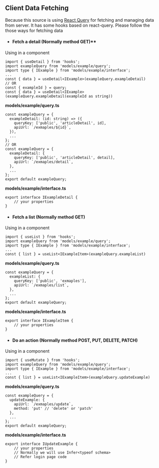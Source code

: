## Client Data Fetching

Because this source is using [React Query](https://tanstack.com/query/v4/?from=reactQueryV3&original=https://react-query-v3.tanstack.com/) for fetching and managing data from server. It has some hooks based on react-query. Please follow the those ways for fetching data

- #### Fetch a detail (Normally method GET)**

Using in a component
```
import { useDetail } from 'hooks';
import exampleQuery from 'models/example/query';
import type { IExample } from 'models/example/interface';
...
const { data } = useDetail<IExample>(exampleQuery.exampleDetail)
// OR
const { exampleId } = query; 
const { data } = useDetail<IExample>(exampleQuery.exampleDetail(exampleId as string))
```

**models/example/query.ts**
```
const exampleQuery = {
  exampleDetail: (id: string) => ({
    queryKey: ['public', 'articleDetail', id],
    apiUrl: `/exmaples/${id}`,
  }),
  ...
};
// OR
const exampleQuery = {
  exampleDetail: {
    queryKey: ['public', 'articleDetail', detail],
    apiUrl: `/exmaples/detail`,
  },
  ...
};
export default exampleQuery;
```
**models/example/interface.ts**
```
export interface IExampleDetail {
    // your properties
}
```
- #### Fetch a list (Normally method GET)

Using in a component
```
import { useList } from 'hooks';
import exampleQuery from 'models/example/query';
import type { IExample } from 'models/example/interface';
...
const { list } = useList<IExampleItem>(exampleQuery.exampleList)
```

**models/example/query.ts**
```
const exampleQuery = {
  exampleList: {
    queryKey: ['public', 'exmaples'],
    apiUrl: `/exmaples/list`,
  },
  ...
};
export default exampleQuery;
```
**models/example/interface.ts**
```
export interface IExampleItem {
    // your properties
}
```
- #### Do an action (Normally method POST, PUT, DELETE, PATCH)

Using in a component
```
import { useMutate } from 'hooks';
import exampleQuery from 'models/example/query';
import type { IExample } from 'models/example/interface';
...
const { list } = useList<IExampleItem>(exampleQuery.updateExample)
```

**models/example/query.ts**
```
const exampleQuery = {
  updateExample: {
    apiUrl: `/exmaples/update`,
    method: 'put' // 'delete' or 'patch'
  },
  ...
};
export default exampleQuery;
```
**models/example/interface.ts**
```
export interface IUpdateExample {
    // your properties
    // Normally we will use Infer<typeof schema>
    // Refer login page code
}
```
